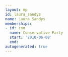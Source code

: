 ```yaml
---
layout: mp
id: laura_sandys
name: Laura Sandys
memberships:
- id: con
  name: Conservative Party
  start: '2010-06-08'
  end: 
autogenerated: true
---
```

